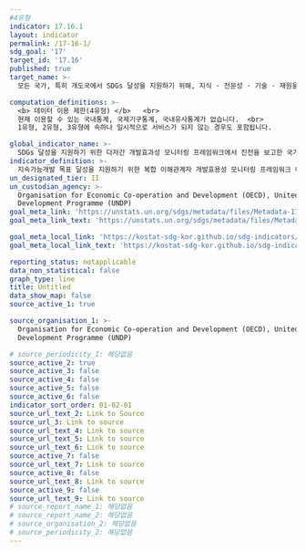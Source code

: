 ```yaml
---
#4유형
indicator: 17.16.1
layout: indicator
permalink: /17-16-1/
sdg_goal: '17'
target_id: '17.16'
published: true
target_name: >-
  모든 국가, 특히 개도국에서 SDGs 달성을 지원하기 위해, 지식 · 전문성 · 기술 · 재원을 동원 공유하는 다양한 이해당사자간 파트너십에 의해 보완되는 지속가능발전을 위한 글로벌 파트너십 강화

computation_definitions: >-
  <b> 데이터 이용 제한(4유형) </b>   <br>
  현재 이용할 수 있는 국내통계, 국제기구통계, 국내유사통계가 없습니다.  <br> 
  1유형, 2유형, 3유형에 속하나 일시적으로 서비스가 되지 않는 경우도 포함됩니다.

global_indicator_name: >-
  SDGs 달성을 지원하기 위한 다자간 개발효과성 모니터링 프레임워크에서 진전을 보고한 국가 수
indicator_definition: >-
  지속가능개발 목표 달성을 지원하기 위한 복합 이해관계자 개발효용성 모니터링 프레임워크 내에서의 진전을 보고하는 국가의 수로, “복합 이해관계자 개발효용성 모니터링 프레임워크”는 효과적인 개발 협력을 추적하는 모니터링 프레임워크임
un_designated_tier: II
un_custodian_agency: >-
  Organisation for Economic Co-operation and Development (OECD), United Nations
  Development Programme (UNDP)
goal_meta_link: 'https://unstats.un.org/sdgs/metadata/files/Metadata-17-16-01.pdf'
goal_meta_link_text: 'https://unstats.un.org/sdgs/metadata/files/Metadata-17-16-01.pdf'

goal_meta_local_link: 'https://kostat-sdg-kor.github.io/sdg-indicators/public/data/Metadata-17-16-01_KOR.pdf'
goal_meta_local_link_text: 'https://kostat-sdg-kor.github.io/sdg-indicators/public/data/Metadata-17-16-01_KOR.pdf'

reporting_status: notapplicable
data_non_statistical: false
graph_type: line
title: Untitled
data_show_map: false
source_active_1: true

source_organisation_1: >-
  Organisation for Economic Co-operation and Development (OECD), United Nations
  Development Programme (UNDP)

# source_periodicity_1: 해당없음
source_active_2: true
source_active_3: false
source_active_4: false
source_active_5: false
source_active_6: false
indicator_sort_order: 01-02-01
source_url_text_2: Link to Source
source_url_3: Link to source
source_url_text_4: Link to source
source_url_text_5: Link to source
source_url_text_6: Link to source
source_active_7: false
source_url_text_7: Link to source
source_active_8: false
source_url_text_8: Link to source
source_active_9: false
source_url_text_9: Link to source
# source_report_name_1: 해당없음
# source_report_name_2: 해당없음
# source_organisation_2: 해당없음
# source_periodicity_2: 해당없음
---
```

